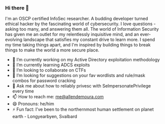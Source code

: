 ### Hi there 👋 
I'm an OSCP certified InfoSec researcher. A budding developer turned ethical hacker by the fascinating world of cybersecurity. I love questions - asking too many, and answering them all. The world of Information Security has given me an outlet for my relentlessly inquisitive mind, and an ever-evolving landscape that satisfies my constant drive to learn more. I spend my time taking things apart, and I'm inspired by building things to break things to make the world a more secure place.
<!--
**allendemoura/allendemoura** is a ✨ _special_ ✨ repository because its `README.md` (this file) appears on your GitHub profile.

Here are some ideas to get you started:

- 🔭 I’m currently working on ...
- 🌱 I’m currently learning ...
- 👯 I’m looking to collaborate on ...
- 🤔 I’m looking for help with ...
- 💬 Ask me about ...
- 📫 How to reach me: ...
- 😄 Pronouns: ...
- ⚡ Fun fact: ...

www.allendemoura.com

www.medium.com/@senderend

www.linkedin.com/in/allendemoura

-->
- 🔭 I’m currently working on my Active Directory exploitation methodology
- 🌱 I’m currently learning ADCS exploits
- 👯 I’m looking to collaborate on CTFs
- 🤔 I’m looking for suggestions on your fav wordlists and rule/mask combos for password cracking
- 💬 Ask me about how to reliably privesc with SeImpersonatePrivilege every time
- 📫 How to reach me: me@allendemoura.com
- 😄 Pronouns: he/him
- ⚡ Fun fact: I've been to the northernmost human settlement on planet earth - Longyearbyen, Svalbard

